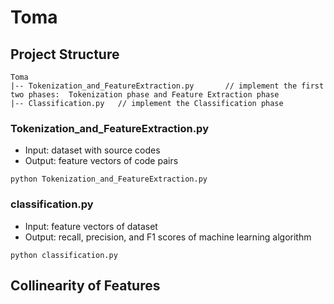 # Toma

## Project Structure  
  
```shell  
Toma  
|-- Tokenization_and_FeatureExtraction.py     	// implement the first two phases:  Tokenization phase and Feature Extraction phase
|-- Classification.py   // implement the Classification phase  
```

### Tokenization_and_FeatureExtraction.py
- Input: dataset with source codes
- Output: feature vectors of code pairs 
```
python Tokenization_and_FeatureExtraction.py
```

### classification.py
- Input: feature vectors of dataset
- Output: recall, precision, and F1 scores of machine learning algorithm
```
python classification.py
```

## Collinearity of Features

